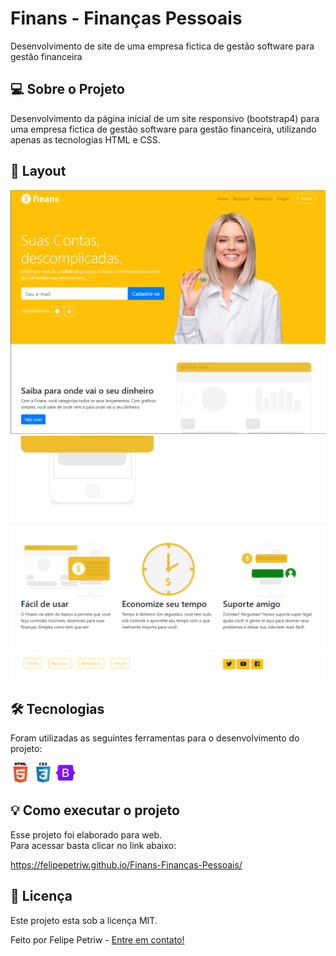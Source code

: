 # Finans - Finanças Pessoais
 Desenvolvimento de site de uma empresa fictica de gestão software para gestão financeira

## 💻 Sobre o Projeto
Desenvolvimento da página inicial de um site responsivo (bootstrap4) para uma empresa fictica de gestão software para gestão financeira, utilizando apenas as tecnologias HTML e CSS.

## 🎨 Layout

![image](https://github.com/FelipePetriw/Finans-Financas-Pessoais/blob/main/imagens/Apresenta%C3%A7%C3%A3o%201.PNG)
![image](https://github.com/FelipePetriw/Finans-Financas-Pessoais/blob/main/imagens/Apresenta%C3%A7%C3%A3o%202.PNG)

## 🛠 Tecnologias

Foram utilizadas as seguintes ferramentas para o desenvolvimento do projeto:

<code><img height="32" src="https://raw.githubusercontent.com/github/explore/80688e429a7d4ef2fca1e82350fe8e3517d3494d/topics/html/html.png" alt="HTML5"/></code>
<code><img height="32" src="https://raw.githubusercontent.com/github/explore/80688e429a7d4ef2fca1e82350fe8e3517d3494d/topics/css/css.png" alt="CSS"/></code>
<code><img height="32" src="https://github.com/devicons/devicon/blob/master/icons/bootstrap/bootstrap-original.svg" alt="Bootstrap"/></code>

## 💡 Como executar o projeto

Esse projeto foi elaborado para web. </br>
Para acessar basta clicar no link abaixo:

https://felipepetriw.github.io/Finans-Financas-Pessoais/

## 📝 Licença

Este projeto esta sob a licença MIT.

Feito por Felipe Petriw - [Entre em contato!](https://www.linkedin.com/in/felipepetriw/)
